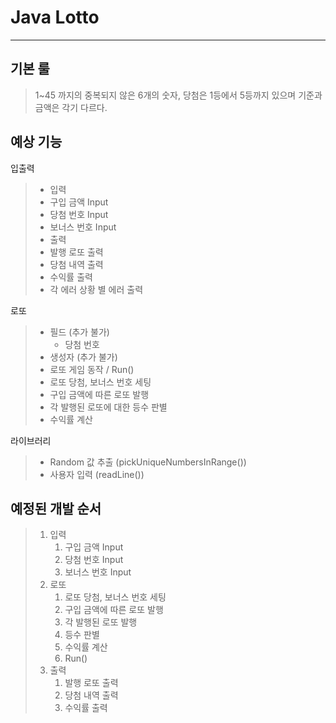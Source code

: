 Java Lotto
==========
***
기본 룰
---
> 1~45 까지의 중복되지 않은 6개의 숫자, 당첨은 1등에서 5등까지 있으며 기준과 금액은 각기 다르다.

예상 기능
---
입출력
>- 입력
>  - 구입 금액 Input
>  - 당첨 번호 Input
>  - 보너스 번호 Input
>- 출력
>  - 발행 로또 출력
>  - 당첨 내역 출력
>  - 수익률 출력
>  - 각 에러 상황 별 에러 출력

로또
> - 필드 (추가 불가)
>   - 당첨 번호
> - 생성자 (추가 불가)
> - 로또 게임 동작 / Run()
> - 로또 당첨, 보너스 번호 세팅
> - 구입 금액에 따른 로또 발행
> - 각 발행된 로또에 대한 등수 판별
> - 수익률 계산

라이브러리
> - Random 값 추출 (pickUniqueNumbersInRange())
> - 사용자 입력 (readLine())

<h2> 예정된 개발 순서 </h2>

> 1. 입력
>    1. 구입 금액 Input
>    2. 당첨 번호 Input
>    3. 보너스 번호 Input
> 2. 로또
>    1. 로또 당첨, 보너스 번호 세팅
>    2. 구입 금액에 따른 로또 발행
>    3. 각 발행된 로또 발행
>    4. 등수 판별
>    5. 수익률 계산
>    6. Run()
> 2. 출력
>    1. 발행 로또 출력
>    2. 당첨 내역 출력
>    3. 수익률 출력
